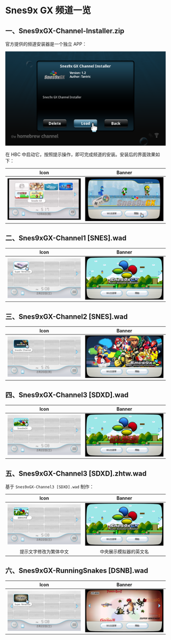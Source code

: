 # Snes9x GX 频道一览


## 一、Snes9xGX-Channel-Installer.zip

官方提供的频道安装器是一个独立 APP：

![](./Snes9xGX-Channel-Installer.png)

在 HBC 中启动它，按照提示操作，即可完成频道的安装。安装后的界面效果如下：

| Icon | Banner |
| :---: | :---: |
| ![](./Snes9xGX-Channel.icon.png) | ![](./Snes9xGX-Channel.banner.png) |


## 二、Snes9xGX-Channel1 [SNES].wad

| Icon | Banner |
| :---: | :---: |
| ![](./Snes9xGX-Channel1.icon.png) | ![](./Snes9xGX-Channel1.banner.png) |


## 三、Snes9xGX-Channel2 [SNES].wad

| Icon | Banner |
| :---: | :---: |
| ![](./Snes9xGX-Channel2.icon.png) | ![](./Snes9xGX-Channel2.banner.png) |


## 四、Snes9xGX-Channel3 [SDXD].wad

| Icon | Banner |
| :---: | :---: |
| ![](./Snes9xGX-Channel3.icon.png) | ![](./Snes9xGX-Channel3.banner.png) |


## 五、Snes9xGX-Channel3 [SDXD].zhtw.wad

基于 `Snes9xGX-Channel3 [SDXD].wad` 制作：

| Icon | Banner |
| :---: | :---: |
| ![](./Snes9xGX-Channel3.zhtw.icon.png) | ![](./Snes9xGX-Channel3.zhtw.banner.png) |
| 提示文字修改为繁体中文 | 中央展示模拟器的英文名 |


## 六、Snes9xGX-RunningSnakes [DSNB].wad

| Icon | Banner |
| :---: | :---: |
| ![](./Snes9xGX-RunningSnakes.icon.png) | ![](./Snes9xGX-RunningSnakes.banner.png) |
